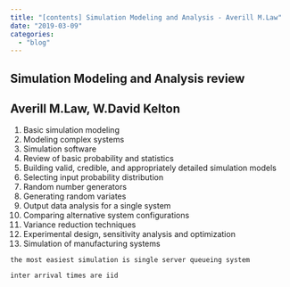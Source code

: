 ```yaml
---
title: "[contents] Simulation Modeling and Analysis - Averill M.Law"
date: "2019-03-09"
categories: 
  - "blog"
---
```


## Simulation Modeling and Analysis review

## Averill M.Law, W.David Kelton

1. Basic simulation modeling
2. Modeling complex systems
3. Simulation software
4. Review of basic probability and statistics
5. Building valid, credible, and appropriately detailed simulation models
6. Selecting input probability distribution
7. Random number generators
8. Generating random variates
9. Output data analysis for a single system
10. Comparing alternative system configurations
11. Variance reduction techniques
12. Experimental design, sensitivity analysis and optimization
13. Simulation of manufacturing systems

```
the most easiest simulation is single server queueing system

inter arrival times are iid


```
